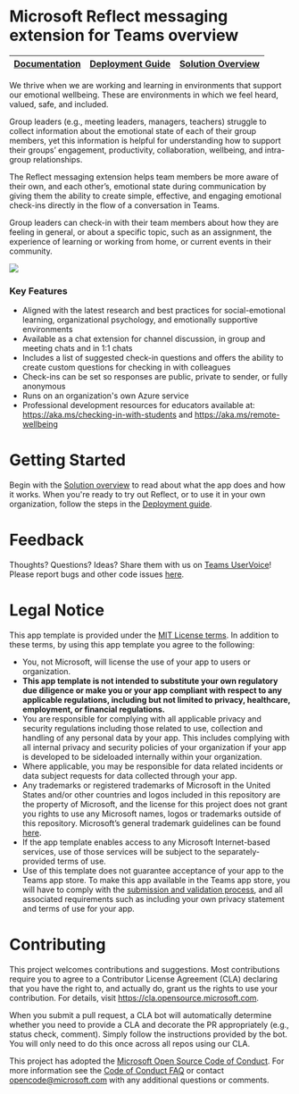 # Microsoft Reflect messaging extension for Teams overview

| [Documentation](https://github.com/OfficeDev/Microsoft-Teams-App-Reflect/wiki) | [Deployment Guide](https://github.com/OfficeDev/Microsoft-Teams-App-Reflect/wiki/Reflect-Deployment-Guide) | [Solution Overview](https://github.com/OfficeDev/Microsoft-Teams-App-Reflect/wiki/Architecture-&-Solution-Overview) |
| ----------- | ----------- | ----------- |

We thrive when we are working and learning in environments that support our emotional wellbeing. These are environments in which we feel heard, valued, safe, and included.

Group leaders (e.g., meeting leaders, managers, teachers) struggle to collect information about the emotional state of each of their group members, yet this information is helpful for understanding how to support their groups’ engagement, productivity, collaboration, wellbeing, and intra-group relationships.

The Reflect messaging extension helps team members be more aware of their own, and each other’s, emotional state during communication by giving them the ability to create simple, effective, and engaging emotional check-ins directly in the flow of a conversation in Teams. 

Group leaders can check-in with their team members about how they are feeling in general, or about a specific topic, such as an assignment, the experience of learning or working from home, or current events in their community.

![](https://github.com/OfficeDev/Microsoft-Teams-App-Reflect/blob/main/images/Responding%20to%20a%20reflect%20poll%20method%201.png)

### Key Features ###
- Aligned with the latest research and best practices for social-emotional learning, organizational psychology, and emotionally supportive environments
- Available as a chat extension for channel discussion, in group and meeting chats and in 1:1 chats
- Includes a list of suggested check-in questions and offers the ability to create custom questions for checking in with colleagues
- Check-ins can be set so responses are public, private to sender, or fully anonymous  
- Runs on an organization's own Azure service
- Professional development resources for educators available at: https://aka.ms/checking-in-with-students and https://aka.ms/remote-wellbeing

# Getting Started #
Begin with the [Solution overview](https://github.com/OfficeDev/Microsoft-Teams-App-Reflect/wiki/Architecture-&-Solution-Overview) to read about what the app does and how it works.
When you're ready to try out Reflect, or to use it in your own organization, follow the steps in the [Deployment guide](https://github.com/OfficeDev/Microsoft-Teams-App-Reflect/wiki/Reflect-Deployment-Guide).

# Feedback #
Thoughts? Questions? Ideas? Share them with us on [Teams UserVoice](https://microsoftteams.uservoice.com/forums/555103-public)!
Please report bugs and other code issues [here](https://github.com/OfficeDev/Microsoft-Teams-App-Reflect/issues/new).

# Legal Notice #
This app template is provided under the [MIT License terms](https://github.com/OfficeDev/Microsoft-Teams-App-Reflect/blob/main/LICENSE).  In addition to these terms, by using this app template you agree to the following:
- You, not Microsoft, will license the use of your app to users or organization. 
- **This app template is not intended to substitute your own regulatory due diligence or make you or your app compliant with respect to any applicable regulations, including but not limited to privacy, healthcare, employment, or financial regulations.**
- You are responsible for complying with all applicable privacy and security regulations including those related to use, collection and handling of any personal data by your app.  This includes complying with all internal privacy and security policies of your organization if your app is developed to be sideloaded internally within your organization. 
- Where applicable, you may be responsible for data related incidents or data subject requests for data collected through your app.
- Any trademarks or registered trademarks of Microsoft in the United States and/or other countries and logos included in this repository are the property of Microsoft, and the license for this project does not grant you rights to use any Microsoft names, logos or trademarks outside of this repository.  Microsoft’s general trademark guidelines can be found [here](https://www.microsoft.com/en-us/legal/intellectualproperty/trademarks/usage/general).
- If the app template enables access to any Microsoft Internet-based services, use of those services will be subject to the separately-provided terms of use.
- Use of this template does not guarantee acceptance of your app to the Teams app store.  To make this app available in the Teams app store, you will have to comply with the [submission and validation process](https://docs.microsoft.com/en-us/microsoftteams/platform/concepts/deploy-and-publish/appsource/publish), and all associated requirements such as including your own privacy statement and terms of use for your app.

# Contributing #

This project welcomes contributions and suggestions.  Most contributions require you to agree to a Contributor License Agreement (CLA) declaring that you have the right to, and actually do, grant us the rights to use your contribution. For details, visit https://cla.opensource.microsoft.com.

When you submit a pull request, a CLA bot will automatically determine whether you need to provide
a CLA and decorate the PR appropriately (e.g., status check, comment). Simply follow the instructions
provided by the bot. You will only need to do this once across all repos using our CLA.

This project has adopted the [Microsoft Open Source Code of Conduct](https://opensource.microsoft.com/codeofconduct/).
For more information see the [Code of Conduct FAQ](https://opensource.microsoft.com/codeofconduct/faq/) or
contact [opencode@microsoft.com](mailto:opencode@microsoft.com) with any additional questions or comments.
